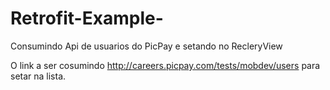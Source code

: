 # Retrofit-Example-
Consumindo Api de usuarios do PicPay e setando no RecleryView

O link a ser cosumindo http://careers.picpay.com/tests/mobdev/users para setar na lista.

